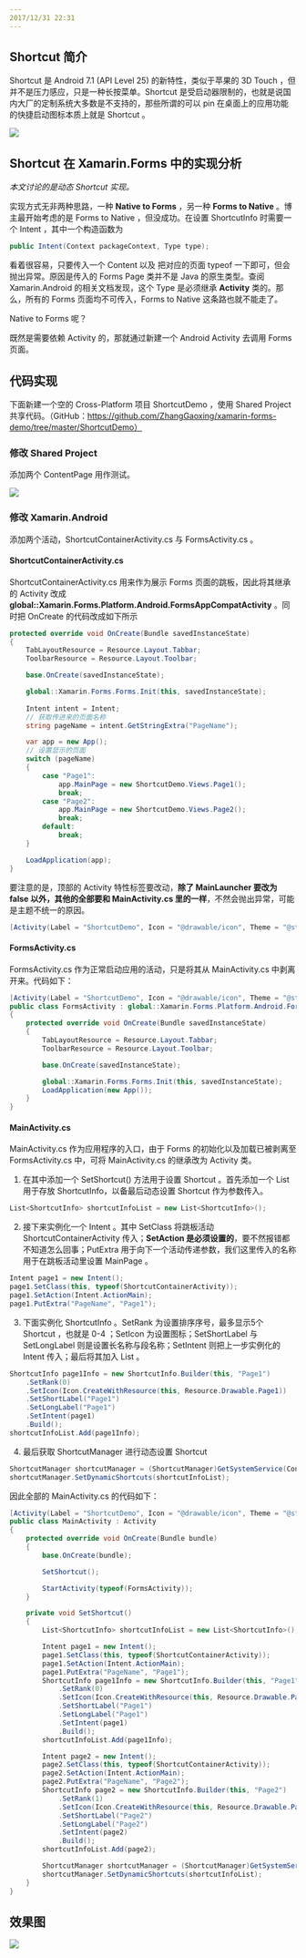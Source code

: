 ```yaml
---
2017/12/31 22:31
---
```


## Shortcut 简介

Shortcut 是 Android 7.1 (API Level 25) 的新特性，类似于苹果的 3D Touch ，但并不是压力感应，只是一种长按菜单。Shortcut 是受启动器限制的，也就是说国内大厂的定制系统大多数是不支持的，那些所谓的可以 pin 在桌面上的应用功能的快捷启动图标本质上就是 Shortcut 。

![](http://blogres.zhangyue.xin/18-2-13/74358344.jpg)

## Shortcut 在 Xamarin.Forms 中的实现分析

*本文讨论的是动态 Shortcut 实现。*

实现方式无非两种思路，一种 **Native to Forms** ，另一种 **Forms to Native** 。博主最开始考虑的是 Forms to Native ，但没成功。在设置 ShortcutInfo 时需要一个 Intent ，其中一个构造函数为
```c#
public Intent(Context packageContext, Type type);
```
看着很容易，只要传入一个 Content 以及 把对应的页面 typeof 一下即可，但会抛出异常。原因是传入的 Forms Page 类并不是 Java 的原生类型。查阅 Xamarin.Android 的相关文档发现，这个 Type 是必须继承 **Activity** 类的。那么，所有的 Forms 页面均不可传入，Forms to Native 这条路也就不能走了。

Native to Forms 呢？

既然是需要依赖 Activity 的，那就通过新建一个 Android Activity 去调用 Forms 页面。

## 代码实现

下面新建一个空的 Cross-Platform 项目 ShortcutDemo ，使用 Shared Project 共享代码。（GitHub：https://github.com/ZhangGaoxing/xamarin-forms-demo/tree/master/ShortcutDemo）

### 修改 Shared Project

添加两个 ContentPage 用作测试。

![](http://blogres.zhangyue.xin/18-2-13/42911774.jpg)

### 修改 Xamarin.Android

添加两个活动，ShortcutContainerActivity.cs 与 FormsActivity.cs 。

#### ShortcutContainerActivity.cs

ShortcutContainerActivity.cs 用来作为展示 Forms 页面的跳板，因此将其继承的 Activity 改成 **global::Xamarin.Forms.Platform.Android.FormsAppCompatActivity** 。同时把 OnCreate 的代码改成如下所示
```c#
protected override void OnCreate(Bundle savedInstanceState)
{
    TabLayoutResource = Resource.Layout.Tabbar;
    ToolbarResource = Resource.Layout.Toolbar;

    base.OnCreate(savedInstanceState);

    global::Xamarin.Forms.Forms.Init(this, savedInstanceState);
   
    Intent intent = Intent;
    // 获取传进来的页面名称
    string pageName = intent.GetStringExtra("PageName");

    var app = new App();
    // 设置显示的页面
    switch (pageName)
    {
        case "Page1":
            app.MainPage = new ShortcutDemo.Views.Page1();
            break;
        case "Page2":
            app.MainPage = new ShortcutDemo.Views.Page2();
            break;
        default:
            break;
    }

    LoadApplication(app);
}

```
要注意的是，顶部的 Activity 特性标签要改动，**除了 MainLauncher 要改为 false 以外，其他的全部要和 MainActivity.cs 里的一样**，不然会抛出异常，可能是主题不统一的原因。
```c#
[Activity(Label = "ShortcutDemo", Icon = "@drawable/icon", Theme = "@style/MainTheme", MainLauncher = false, ConfigurationChanges = ConfigChanges.ScreenSize | ConfigChanges.Orientation)]
```

#### FormsActivity.cs

FormsActivity.cs 作为正常启动应用的活动，只是将其从 MainActivity.cs 中剥离开来。代码如下：
```c#
[Activity(Label = "ShortcutDemo", Icon = "@drawable/icon", Theme = "@style/MainTheme", MainLauncher = false, ConfigurationChanges = ConfigChanges.ScreenSize | ConfigChanges.Orientation)]
public class FormsActivity : global::Xamarin.Forms.Platform.Android.FormsAppCompatActivity
{
    protected override void OnCreate(Bundle savedInstanceState)
    {
        TabLayoutResource = Resource.Layout.Tabbar;
        ToolbarResource = Resource.Layout.Toolbar;

        base.OnCreate(savedInstanceState);

        global::Xamarin.Forms.Forms.Init(this, savedInstanceState);
        LoadApplication(new App());
    }
}
```

#### MainActivity.cs

MainActivity.cs 作为应用程序的入口，由于 Forms 的初始化以及加载已被剥离至 FormsActivity.cs 中，可将 MainActivity.cs 的继承改为 Activity 类。

1. 在其中添加一个 SetShortcut() 方法用于设置 Shortcut 。首先添加一个 List 用于存放 ShortcutInfo，以备最后动态设置 Shortcut 作为参数传入。
```c#
List<ShortcutInfo> shortcutInfoList = new List<ShortcutInfo>();
```
2. 接下来实例化一个 Intent 。其中 SetClass 将跳板活动 ShortcutContainerActivity 传入；**SetAction 是必须设置的**，要不然报错都不知道怎么回事；PutExtra 用于向下一个活动传递参数，我们这里传入的名称用于在跳板活动里设置 MainPage 。
```c#
Intent page1 = new Intent();
page1.SetClass(this, typeof(ShortcutContainerActivity));
page1.SetAction(Intent.ActionMain);
page1.PutExtra("PageName", "Page1");
```

3. 下面实例化 ShortcutInfo 。SetRank 为设置排序序号，最多显示5个 Shortcut ，也就是 0-4 ；SetIcon 为设置图标；SetShortLabel 与 SetLongLabel 则是设置长名称与段名称；SetIntent 则把上一步实例化的 Intent 传入；最后将其加入 List 。
```c#
ShortcutInfo page1Info = new ShortcutInfo.Builder(this, "Page1")
    .SetRank(0)
    .SetIcon(Icon.CreateWithResource(this, Resource.Drawable.Page1))
    .SetShortLabel("Page1")
    .SetLongLabel("Page1")
    .SetIntent(page1)
    .Build();
shortcutInfoList.Add(page1Info);
```

4. 最后获取 ShortcutManager 进行动态设置 Shortcut
```c#
ShortcutManager shortcutManager = (ShortcutManager)GetSystemService(Context.ShortcutService);
shortcutManager.SetDynamicShortcuts(shortcutInfoList);
```

因此全部的 MainActivity.cs 的代码如下：
```c#
[Activity(Label = "ShortcutDemo", Icon = "@drawable/icon", Theme = "@style/MainTheme", MainLauncher = true, ConfigurationChanges = ConfigChanges.ScreenSize | ConfigChanges.Orientation)]
public class MainActivity : Activity
{
    protected override void OnCreate(Bundle bundle)
    {
        base.OnCreate(bundle);

        SetShortcut();

        StartActivity(typeof(FormsActivity));
    }

    private void SetShortcut()
    {
        List<ShortcutInfo> shortcutInfoList = new List<ShortcutInfo>();

        Intent page1 = new Intent();
        page1.SetClass(this, typeof(ShortcutContainerActivity));
        page1.SetAction(Intent.ActionMain);
        page1.PutExtra("PageName", "Page1");
        ShortcutInfo page1Info = new ShortcutInfo.Builder(this, "Page1")
            .SetRank(0)
            .SetIcon(Icon.CreateWithResource(this, Resource.Drawable.Page1))
            .SetShortLabel("Page1")
            .SetLongLabel("Page1")
            .SetIntent(page1)
            .Build();
        shortcutInfoList.Add(page1Info);

        Intent page2 = new Intent();
        page2.SetClass(this, typeof(ShortcutContainerActivity));
        page2.SetAction(Intent.ActionMain);
        page2.PutExtra("PageName", "Page2");
        ShortcutInfo page2 = new ShortcutInfo.Builder(this, "Page2")
            .SetRank(1)
            .SetIcon(Icon.CreateWithResource(this, Resource.Drawable.Page2))
            .SetShortLabel("Page2")
            .SetLongLabel("Page2")
            .SetIntent(page2)
            .Build();
        shortcutInfoList.Add(page2);

        ShortcutManager shortcutManager = (ShortcutManager)GetSystemService(Context.ShortcutService);
        shortcutManager.SetDynamicShortcuts(shortcutInfoList);
    }
}
```

## 效果图

![](http://blogres.zhangyue.xin/18-2-13/69532143.jpg)